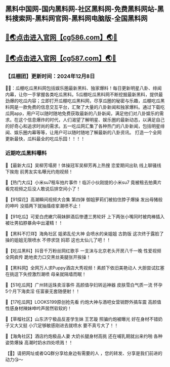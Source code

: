 黑料中国网-国内黑料网-社区黑料网-免费黑料网站-黑料搜索网-黑料网官网-黑料网电脑版-全国黑料网
----
[🔞🌏点击进入官网【cg586.com】🌏🔞](https://51avtv.github.io/)
----
[🔞🌏点击进入官网【cg587.com】🌏🔞](https://51avtv.github.io/)
----
<h3>【瓜棚团】更新时间：2024年12月8日</h3>

🔞📢：瓜棚吃瓜黑料网包括娱乐圈最新黑料、独家爆料！每日更新明星八卦、绯闻内幕，让你一手掌握各类吃瓜黑料。5瓜棚吃瓜黑料网不断挖掘最新黑料，提供最劲爆的吃瓜内容；立即打开瓜棚吃瓜黑料网，尽享瓜圈的秘密与乐趣，瓜棚吃瓜黑料网是一款免费的信息交互平台，汇聚了大量的八卦新闻和独家爆料。通过下载吃瓜网app，用户可以随时随地免费获取最新的八卦新闻，满足他们对八卦娱乐的需求。在这个信息爆炸的时代，人们渴望了解明星、娱乐圈的最新动态，以满足自己的好奇心和追求时尚的需求。五一吃瓜网汇集了各种热门的八卦新闻，包括明星绯闻、娱乐圈内幕等等，让用户可以随时随地了解最新的八卦资讯。 打造一个全网更新最快，瓜料最全的吃瓜乐园！！！！

<h3>近期吃瓜黑料曝料</h3>

📢【最新大瓜】吴柳芳塌房！体操冠军吴柳芳再上热搜 恋爱期间出轨 线上聊骚线下挨炮 前男友实名曝光约炮视频！

📢【热门大瓜】小米su7租车拍片事件！临沂小伙刚提的小米su7 竟被租去拍黄片 看完视频之后没人敢说后排空间小了！

📢【91探花】高潮瞬间视频大合集 第四弹 御姐萝莉们被掐住脖子爆操 发出母猪般的呻吟 没插两下就抽搐痉挛潮喷不止！

📢【91吃瓜】可爱白虎嫩穴萌妹醉酒后惨遭三男轮奸 上下两张小嘴同时被肉棒插入 被壮男掐脖暴肏中出灌精！！

📢【黑料不打烊】海角社区 姐弟乱伦大神 会喷水的亲姐姐 古韵版 这次终于露脸了 操的姐姐无限喷水 不停求饶 妈耶 这也太仙儿了吧！！

📢【吃瓜黑料】抖音千万粉丝网红歌手 一支沫与北京老头开房八千一晚 性爱视频全网疯传 跪地卖力口交黑丝美腿张开挨操！

📢【黑料网】全网万人求Puppy酒店大秀视频！素颜下依旧美艳动人 大胆尝试肛塞在挑逗下失控激烈潮喷 母亲就隔墙而眠！

📢【51吃瓜网】广州转运珠卖淫事件 高颜值孕妇转运神器 皮肤雪白气质一流 怀孕5个月下海卖淫 任富豪无套随便射！！

📢【17吃瓜网】LOOKS199原创抢先看 约炮大神与酒吧女营销野外搞车震 高颜值性感身材辣妹呻吟声居然软软的！

📢【草榴社区】山东济宁极品反差学生妹 王艺璇 照骗约炮被曝光 好在身材不错奶子又大又挺 小穴足够敏感刚进去就喷水 要不真亏大了！！

📢【海角社区】酒店约炮极品人妻 大奶长腿身材高挑 还在哺乳期就出来约啪 各种姿势爆操 高潮时奶水四处喷溅！！

【🔞】请把网址或者QQ群分享给身边有需要的人 ，您的转发、分享是我们前进的动力😘～
